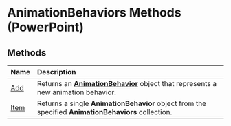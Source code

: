 
# AnimationBehaviors Methods (PowerPoint)

## Methods



|**Name**|**Description**|
|:-----|:-----|
|[Add](427e7faa-1fc7-a145-98bc-1954054c2aec.md)|Returns an  **[AnimationBehavior](70eeb4aa-b9ba-ff7d-93ee-425cf191a6cb.md)** object that represents a new animation behavior.|
|[Item](22f5f62b-3724-daab-dfbc-a9bd6a91b177.md)|Returns a single  **AnimationBehavior** object from the specified **AnimationBehaviors** collection.|
